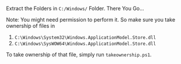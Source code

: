 Extract the Folders in `C:/Windows/` Folder. There You Go...

Note:
You might need permission to perform it. So make sure you take ownership of files in
1. `C:\Windows\System32\Windows.ApplicationModel.Store.dll`
2. `C:\Windows\SysWOW64\Windows.ApplicationModel.Store.dll`

To take ownership of that file, 
simply run `takeownership.ps1`.
